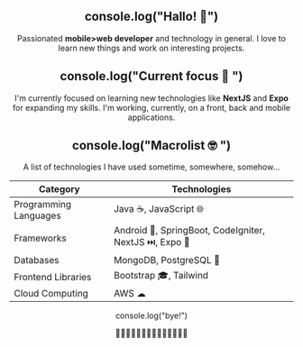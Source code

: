 <div style="text-align:center;">



  
  
## console.log("Hallo! 👋")
Passionated **mobile>web developer** and technology in general. I love to learn new things and work on interesting projects.


## console.log("Current focus 🌱 ")
 
I'm currently focused on learning new technologies like **NextJS** and **Expo** for expanding my skills. I'm working, currently, on a front, back and mobile applications.
  
## console.log("Macrolist 🤓 ")  

  A list of technologies I have used sometime, somewhere, somehow...

| Category | Technologies |
| -------- | ----------- |
| Programming Languages | Java ☕, JavaScript 🌐 |
| Frameworks | Android 📲, SpringBoot, CodeIgniter, NextJS ⏭️, Expo 📲 |
| Databases | MongoDB, PostgreSQL 🐘 |
| Frontend Libraries | Bootstrap 🎓, Tailwind |
| Cloud Computing | AWS ☁ |

  
console.log("bye!")

  🔽🔽🔽🔽🔽🔽🔽🔽🔽🔽🔽🔽🔽🔽
  
</div>


<!--
**unaisdev/unaisdev** is a ✨ _special_ ✨ repository because its `README.md` (this file) appears on your GitHub profile.



Here are some ideas to get you started:

- 🔭 I’m currently working on ...
- 🌱 I’m currently learning ...
- 👯 I’m looking to collaborate on ...
- 🤔 I’m looking for help with ...
- 💬 Ask me about ...
- 📫 How to reach me: ...
- 😄 Pronouns: ...
- ⚡ Fun fact: ...
-->
